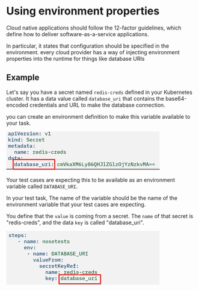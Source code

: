 # Using environment properties
Cloud native applications should follow the 12-factor guidelines, which define how to deliver software-as-a-service applications.

In particular, it states that configuration should be specified in the environment. every cloud provider has a way of injecting environment properties into the runtime for things like database URIs

## Example
Let's say you have a secret named `redis-creds` defined in your Kubernetes cluster. It has a data value called `database_uri` that contains the base64-encoded credentials and URL to make the database connection.

you can create an environment definition to make this variable available to your task.

![](/img/env-secret.png)

Your test cases are expecting this to be available as an environment variable called `DATABASE_URI`.

In your test task, The name of the variable should be the name of the environment variable that your test cases are expecting. 

You define that the `value` is coming from a secret. The `name` of that secret is "redis-creds", and the data `key` is called "database_uri". 

![](/img/task-env.png)